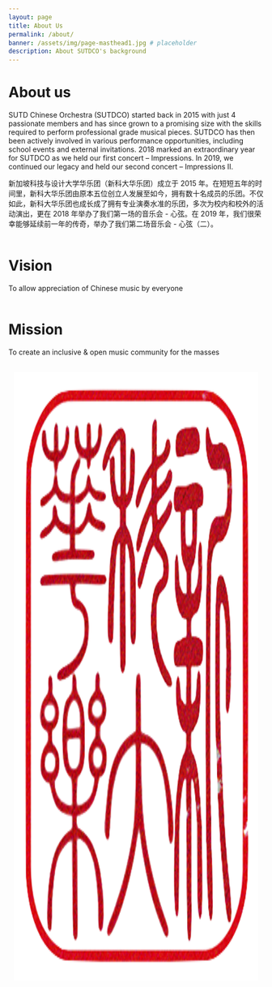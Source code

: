 ```yaml
---
layout: page
title: About Us
permalink: /about/
banner: /assets/img/page-masthead1.jpg # placeholder
description: About SUTDCO's background
---
```


<style>
    .logo{
        height: 30vh;
        width: auto;
    }
    .logoCol{
        text-align: center;
        padding: 0px 10px;
    }
</style>

# About us

SUTD Chinese Orchestra (SUTDCO) started back in 2015 with just 4 passionate members and has since grown to a promising size with the skills required to perform professional grade musical pieces. SUTDCO has then been actively involved in various performance opportunities, including school events and external invitations. 2018 marked an extraordinary year for SUTDCO as we held our first concert – Impressions. In 2019, we continued our legacy and held our second concert – Impressions II.

新加坡科技与设计大学华乐团（新科大华乐团）成立于 2015 年。在短短五年的时间里，新科大华乐团由原本五位创立人发展至如今，拥有数十名成员的乐团。不仅如此，新科大华乐团也成长成了拥有专业演奏水准的乐团，多次为校内和校外的活动演出，更在 2018 年举办了我们第一场的音乐会 - 心弦。在 2019 年，我们很荣幸能够延续前一年的传奇，举办了我们第二场音乐会 - 心弦（二）。  
<br>

<div class="row">

<div class="col-lg-6">

<h1 id="vision">Vision</h1>

<p>To allow appreciation of Chinese music by everyone<br />
<br /></p>

<h1 id="mission">Mission</h1>

<p>To create an inclusive &amp; open music community for the masses</p>
<br />
</div>

<div class="col-lg-6 logoCol">

<img src="/assets/img/logo.png" class="logo"/>

</div>

</div>
